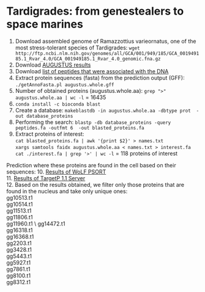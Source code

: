 # Tardigrades: from genestealers to space marines

1. Download assembled genome of Ramazzottius varieornatus, one of the most stress-tolerant species of Tardigrades: 
`wget http://ftp.ncbi.nlm.nih.gov/genomes/all/GCA/001/949/185/GCA_001949185.1_Rvar_4.0/GCA_001949185.1_Rvar_4.0_genomic.fna.gz`
2. Download [AUGUSTUS results](https://drive.google.com/file/d/1wBxf6cDgu22NbjAOgTe-8b3Zx60hNKY0/view?usp=drive_web)
3. Download [list of peptides that were associated with the DNA](https://disk.yandex.ru/d/xJqQMGX77Xueqg)
4. Extract protein sequences (fasta) from the prediction output (GFF): 
`./getAnnoFasta.pl augustus.whole.gff`
5. Number of obtained proteins (augustus.whole.aa): `grep ">" augustus.whole.aa | wc -l` = 16435
6. `conda install -c bioconda blast`
7. Create a database: `makeblastdb -in augustus.whole.aa -dbtype prot  -out database_proteins`
8. Performing the search: `blastp -db database_proteins -query peptides.fa -outfmt 6  -out blasted_proteins.fa`
9. Extract proteins of interest: \
`cat blasted_proteins.fa | awk '{print $2}' > names.txt` \
`xargs samtools faidx augustus.whole.aa < names.txt > interest.fa` \
`cat ./interest.fa | grep '>' | wc -l` = 118 proteins of interest

Prediction where these proteins are found in the cell based on their sequences:
10. [Results of WoLF PSORT](https://wolfpsort.hgc.jp/results/aKC99f49e81a7e04690c90d3c2176bf8494.html) \
11. [Results of TargetP 1.1 Server](https://services.healthtech.dtu.dk/service.php?TargetP-2.0) \
12. Based on the results obtained, we filter only those proteins that are found in the nucleus and take only unique ones: \
gg10513.t1 \
gg10514.t1 \
gg11513.t1 \
gg11806.t1 \
gg11960.t1 \ 
gg14472.t1 \
gg16318.t1 \
gg16368.t1 \
gg2203.t1 \
gg3428.t1 \
gg5443.t1 \
gg5927.t1 \
gg7861.t1 \
gg8100.t1 \
gg8312.t1
